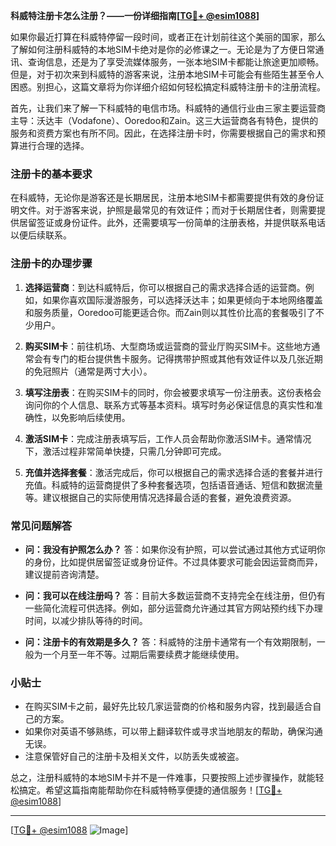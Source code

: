 **科威特注册卡怎么注册？——一份详细指南[[TG💪+ @esim1088](https://t.me/s/esim1088)]**

如果你最近打算在科威特停留一段时间，或者正在计划前往这个美丽的国家，那么了解如何注册科威特的本地SIM卡绝对是你的必修课之一。无论是为了方便日常通讯、查询信息，还是为了享受流媒体服务，一张本地SIM卡都能让旅途更加顺畅。但是，对于初次来到科威特的游客来说，注册本地SIM卡可能会有些陌生甚至令人困惑。别担心，这篇文章将为你详细介绍如何轻松搞定科威特注册卡的注册流程。

首先，让我们来了解一下科威特的电信市场。科威特的通信行业由三家主要运营商主导：沃达丰（Vodafone）、Ooredoo和Zain。这三大运营商各有特色，提供的服务和资费方案也有所不同。因此，在选择注册卡时，你需要根据自己的需求和预算进行合理的选择。

### 注册卡的基本要求

在科威特，无论你是游客还是长期居民，注册本地SIM卡都需要提供有效的身份证明文件。对于游客来说，护照是最常见的有效证件；而对于长期居住者，则需要提供居留签证或身份证件。此外，还需要填写一份简单的注册表格，并提供联系电话以便后续联系。

### 注册卡的办理步骤

1. **选择运营商**：到达科威特后，你可以根据自己的需求选择合适的运营商。例如，如果你喜欢国际漫游服务，可以选择沃达丰；如果更倾向于本地网络覆盖和服务质量，Ooredoo可能更适合你。而Zain则以其性价比高的套餐吸引了不少用户。

2. **购买SIM卡**：前往机场、大型商场或运营商的营业厅购买SIM卡。这些地方通常会有专门的柜台提供售卡服务。记得携带护照或其他有效证件以及几张近期的免冠照片（通常是两寸大小）。

3. **填写注册表**：在购买SIM卡的同时，你会被要求填写一份注册表。这份表格会询问你的个人信息、联系方式等基本资料。填写时务必保证信息的真实性和准确性，以免影响后续使用。

4. **激活SIM卡**：完成注册表填写后，工作人员会帮助你激活SIM卡。通常情况下，激活过程非常简单快捷，只需几分钟即可完成。

5. **充值并选择套餐**：激活完成后，你可以根据自己的需求选择合适的套餐并进行充值。科威特的运营商提供了多种套餐选项，包括语音通话、短信和数据流量等。建议根据自己的实际使用情况选择最合适的套餐，避免浪费资源。

### 常见问题解答

- **问：我没有护照怎么办？**
  答：如果你没有护照，可以尝试通过其他方式证明你的身份，比如提供居留签证或身份证件。不过具体要求可能会因运营商而异，建议提前咨询清楚。

- **问：我可以在线注册吗？**
  答：目前大多数运营商不支持完全在线注册，但仍有一些简化流程可供选择。例如，部分运营商允许通过其官方网站预约线下办理时间，以减少排队等待的时间。

- **问：注册卡的有效期是多久？**
  答：科威特的注册卡通常有一个有效期限制，一般为一个月至一年不等。过期后需要续费才能继续使用。

### 小贴士

- 在购买SIM卡之前，最好先比较几家运营商的价格和服务内容，找到最适合自己的方案。
- 如果你对英语不够熟练，可以带上翻译软件或寻求当地朋友的帮助，确保沟通无误。
- 注意保管好自己的注册卡及相关文件，以防丢失或被盗。

总之，注册科威特的本地SIM卡并不是一件难事，只要按照上述步骤操作，就能轻松搞定。希望这篇指南能帮助你在科威特畅享便捷的通信服务！[[TG💪+ @esim1088](https://t.me/s/esim1088)]

---

[[TG💪+ @esim1088](https://t.me/s/esim1088) ![Image](https://i.postimg.cc/4NQfJmqS/Snipaste-2025-05-13-00-14-12.png)]